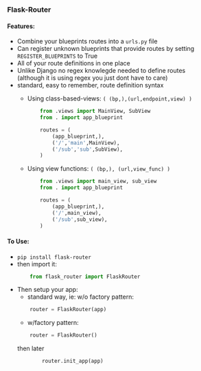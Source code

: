 ### Flask-Router

#### Features:
  + Combine your blueprints routes into a `urls.py` file
  + Can register unknown blueprints that provide routes by setting `REGISTER_BLUEPRINTS` to True
  + All of your route definitions in one place
  + Unlike Django no regex knowlegde needed to define routes<br/>(although it is using regex you just dont have to care)
  + standard, easy to remember, route definition syntax
    - Using class-based-views: `( (bp,),(url,endpoint,view) )`
        
        ```python
            from .views import MainView, SubView
            from . import app_blueprint

            routes = (
                (app_blueprint,),
                ('/','main',MainView),
                ('/sub','sub',SubView),
            )
        ```
    - Using view functions: `( (bp,), (url,view_func) )`
        ```python
            from .views import main_view, sub_view
            from . import app_blueprint

            routes = (
                (app_blueprint,),
                ('/',main_view),
                ('/sub',sub_view),
            )
        ```

#### To Use:
  * `pip install flask-router`
  * then import it:
      ```python
          from flask_router import FlaskRouter
      ```
  * Then setup your app:
    - standard way, ie: w/o factory pattern:
    ```python
        router = FlaskRouter(app)
    ```
    - w/factory pattern:
    ```python
        router = FlaskRouter()
    ```
    then later
    ```python
            router.init_app(app)
    ```

